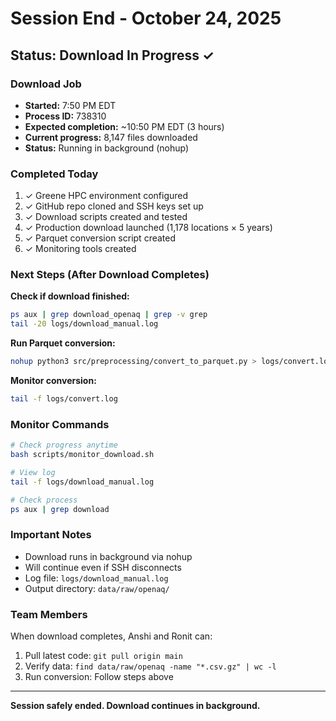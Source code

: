 # Session End - October 24, 2025

## Status: Download In Progress ✓

### Download Job
- **Started:** 7:50 PM EDT
- **Process ID:** 738310
- **Expected completion:** ~10:50 PM EDT (3 hours)
- **Current progress:** 8,147 files downloaded
- **Status:** Running in background (nohup)

### Completed Today
1. ✓ Greene HPC environment configured
2. ✓ GitHub repo cloned and SSH keys set up
3. ✓ Download scripts created and tested
4. ✓ Production download launched (1,178 locations × 5 years)
5. ✓ Parquet conversion script created
6. ✓ Monitoring tools created

### Next Steps (After Download Completes)

**Check if download finished:**
```bash
ps aux | grep download_openaq | grep -v grep
tail -20 logs/download_manual.log
```

**Run Parquet conversion:**
```bash
nohup python3 src/preprocessing/convert_to_parquet.py > logs/convert.log 2>&1 &
```

**Monitor conversion:**
```bash
tail -f logs/convert.log
```

### Monitor Commands
```bash
# Check progress anytime
bash scripts/monitor_download.sh

# View log
tail -f logs/download_manual.log

# Check process
ps aux | grep download
```

### Important Notes
- Download runs in background via nohup
- Will continue even if SSH disconnects
- Log file: `logs/download_manual.log`
- Output directory: `data/raw/openaq/`

### Team Members
When download completes, Anshi and Ronit can:
1. Pull latest code: `git pull origin main`
2. Verify data: `find data/raw/openaq -name "*.csv.gz" | wc -l`
3. Run conversion: Follow steps above

---
**Session safely ended. Download continues in background.**
